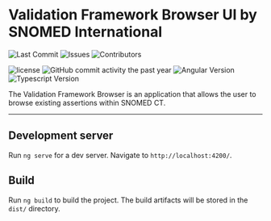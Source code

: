 # Validation Framework Browser UI by SNOMED International

![Last Commit](https://img.shields.io/github/last-commit/ihtsdo/validation-framework-browser-ui/develop)
![Issues](https://img.shields.io/github/issues/ihtsdo/validation-framework-browser-ui)
![Contributors](https://img.shields.io/github/contributors/ihtsdo/validation-framework-browser-ui)

![license](https://img.shields.io/badge/License-Apache%202.0-blue.svg)
![GitHub commit activity the past year](https://img.shields.io/github/commit-activity/m/ihtsdo/validation-framework-browser-ui/develop)
![Angular Version](https://img.shields.io/github/package-json/dependency-version/ihtsdo/validation-framework-browser-ui/@angular/core)
![Typescript Version](https://img.shields.io/github/package-json/dependency-version/ihtsdo/validation-framework-browser-ui/dev/typescript)

The Validation Framework Browser is an application that allows the user to browse existing assertions within SNOMED CT.

---

## Development server

Run `ng serve` for a dev server. Navigate to `http://localhost:4200/`.

## Build

Run `ng build` to build the project. The build artifacts will be stored in the `dist/` directory.
